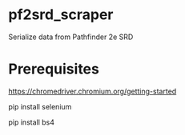 # pf2srd_scraper
Serialize data from Pathfinder 2e SRD

# Prerequisites
https://chromedriver.chromium.org/getting-started

pip install selenium

pip install bs4
